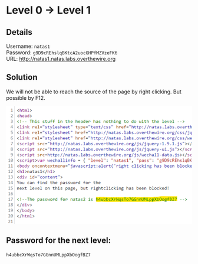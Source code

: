 # Level 0 → Level 1

## Details
Username: `natas1`<br />
Password: `g9D9cREhslqBKtcA2uocGHPfMZVzeFK6`<br />
URL:      http://natas1.natas.labs.overthewire.org

## Solution
We will not be able to reach the source of the page by right clicking. But possible by F12.

<img src="./1.1.png"></img>

## Password for the next level:
```
h4ubbcXrWqsTo7GGnnUMLppXbOogfBZ7
```
